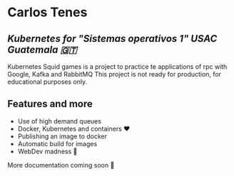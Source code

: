 # Carlos Tenes
## _Kubernetes for "Sistemas operativos 1" USAC Guatemala 🇬🇹_





Kubernetes Squid games is a project to practice te applications of rpc with Google, Kafka and RabbitMQ
This project is not ready for production, for educational purposes only.



## Features and more

- Use of high demand queues
- Docker, Kubernetes and containers ❤️
- Publishing an image to docker
- Automatic build for images
- WebDev madness 💫

More documentation coming soon 🤠
